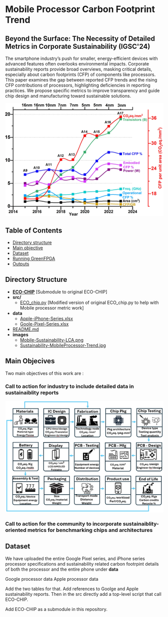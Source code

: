 # Mobile Processor Carbon Footprint Trend

## Beyond the Surface: The Necessity of Detailed Metrics in Corporate Sustainability (IGSC'24)

The smartphone industry’s push for smaller, energy-efficient devices with advanced features often overlooks environmental impacts. Corporate sustainability reports provide broad overviews, masking critical details, especially about carbon footprints (CFP) of components like processors. This paper examines the gap between reported CFP trends and the rising CFP contributions of processors, highlighting deficiencies in reporting practices. We propose specific metrics to improve transparency and guide chip design and manufacturing toward sustainable solutions.

 <img src="images/Sustainability-MobileProcessor-Trend.jpg" alt="drawing" width="600"/> 

## Table of Contents

-   [Directory structure](#directory-structure)
-   [Main objective](#main-objectives)
-   [Dataset](#dataset)
-   [Running GreenFPGA](#running-greenfpga)
-   [Outputs](#outputs)

## Directory Structure 

- **[ECO-CHIP](./ECO-CHIP/)** [Submodule to original ECO-CHIP]
- **src/**
  - [ECO_chip.py](./src/ECO_chip.py) [Modified version of original ECO_chip.py to help with Mobile processor metric work] 
- **data**
  - [Apple-iPhone-Series.xlsx](./data/Apple-iPhone-Series.xlsx)
  - [Goole-Pixel-Series.xlsx](./data/Google-Pixel-Series.xlsx)
- [README.md](README.md)
- **images**
  - [Mobile-Sustainability-LCA.png](./images/Mobile-Sustainability-LCA.png)
  - [Sustainability-MobileProcessor-Trend.jpg](./images/Sustainability-MobileProcessor-Trend.jpg)

## Main Objecives
Two main objectives of this work are : 
### Call to action for industry to include detailed data in sustainaiblity reports 
 <img src="images/Mobile-Sustainability-LCA.png" alt="drawing" width="600"/> 

### Call to action for the community to incorporate sustainaiblity-oriented metrics for benchmarking chips and architectures

## Dataset 
We have uploaded the entire Google Pixel series, and iPhone series processor specifications and sustainability related carbon footrpint details of both the processor and the entire phone under **data** 

Google processor data
Apple processor data

Add the two tables for that. Add references to Goolge and Apple sustainability reports. Then in the src directly add a top-level script that call ECO-CHIP. 

Add ECO-CHIP as a submodule in this repository.
